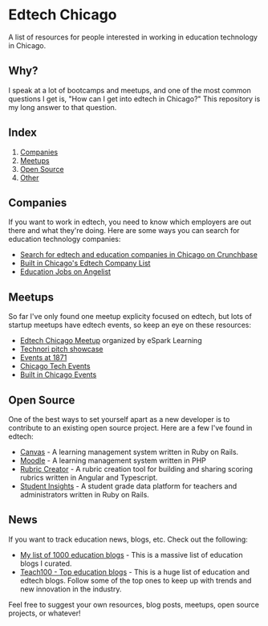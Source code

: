 # Edtech Chicago
A list of resources for people interested in working in education technology in Chicago.

## Why?
I speak at a lot of bootcamps and meetups, and one of the most common questions I get is, "How can I get into edtech in Chicago?" This repository is my long answer to that question.

## Index
1. [Companies](#companies)
2. [Meetups](#meetups)
3. [Open Source](#open-source)
4. [Other](#other)

## Companies
If you want to work in edtech, you need to know which employers are out there and what they're doing. Here are some ways you can search for education technology companies:

- [Search for edtech and education companies in Chicago on Crunchbase](https://www.crunchbase.com/search/organization.companies/bca43c7aab64be6e1e27101fd1385e581d148083)
- [Built in Chicago's Edtech Company List](https://www.builtinchicago.org/guides/edtech-chicago)
- [Education Jobs on Angelist](https://angel.co/chicago/education/jobs)

## Meetups
So far I've only found one meetup explicity focused on edtech, but lots of startup meetups have edtech events, so keep an eye on these resources:

- [Edtech Chicago Meetup](https://www.meetup.com/EdTech-Chicago/) organized by eSpark Learning
- [Technori pitch showcase](http://technori.com/events/)
- [Events at 1871](https://1871.com/events/)
- [Chicago Tech Events](http://chicagotechevents.com/)
- [Built in Chicago Events](https://www.builtinchicago.org/events)

## Open Source
One of the best ways to set yourself apart as a new developer is to contribute to an existing open source project. Here are a few I've found in edtech:

- [Canvas](https://github.com/instructure/canvas-lms) - A learning management system written in Ruby on Rails.
- [Moodle](https://github.com/moodle/moodle) - A learning management system written in PHP
- [Rubric Creator](https://github.com/thegraidenetwork/rubric-creator) - A rubric creation tool for building and sharing scoring rubrics written in Angular and Typescript.
- [Student Insights](https://github.com/studentinsights/studentinsights) - A student grade data platform for teachers and administrators written in Ruby on Rails.

## News
If you want to track education news, blogs, etc. Check out the following:

- [My list of 1000 education blogs](https://airtable.com/shrJSchmy4BHHadEA) - This is a massive list of education blogs I curated.
- [Teach100 - Top education blogs](https://teach.com/what/teachers-know/teach100/) - This is a huge list of education and edtech blogs. Follow some of the top ones to keep up with trends and new innovation in the industry.

Feel free to suggest your own resources, blog posts, meetups, open source projects, or whatever!
